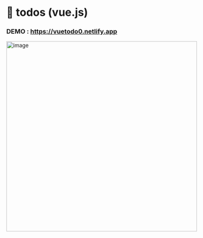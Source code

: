 # 🐰 todos (vue.js)

### DEMO : https://vuetodo0.netlify.app

<img width="500" alt="image" src="https://user-images.githubusercontent.com/110226420/220607635-017192d8-e668-46ee-a586-caa464935a2c.png">

